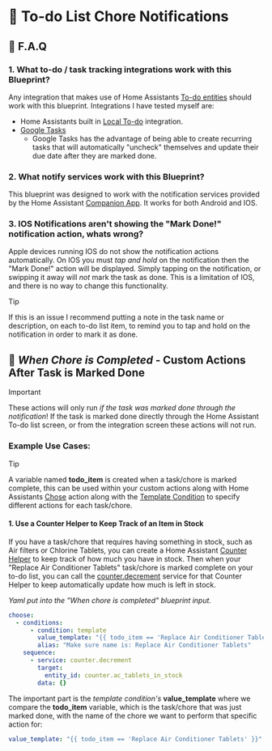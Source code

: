 # 🔔 To-do List Chore Notifications

## 📗 F.A.Q

### 1. What to-do / task tracking integrations work with this Blueprint?
Any integration that makes use of Home Assistants [To-do entities](https://www.home-assistant.io/integrations/todo) should work with this blueprint.
Integrations I have tested myself are:
- Home Assistants built in [Local To-do](https://www.home-assistant.io/integrations/local_todo/) integration.
- [Google Tasks](https://www.home-assistant.io/integrations/google_tasks/)
  - Google Tasks has the advantage of being able to create recurring tasks that will automatically "uncheck" themselves and update their due date after they are marked done.

### 2. What notify services work with this Blueprint?
This blueprint was designed to work with the notification services provided by the Home Assistant [Companion App](https://companion.home-assistant.io/).
It works for both Android and IOS.

### 3. IOS Notifications aren't showing the "Mark Done!" notification action, whats wrong?
Apple devices running IOS do not show the notification actions automatically. On IOS you must *tap and hold* on the notification then the "Mark Done!" action will be displayed.
Simply tapping on the notification, or swipping it away will *not* mark the task as done.
This is a limitation of IOS, and there is no way to change this functionality.
> [!TIP]
> If this is an issue I recommend putting a note in the task name or description, on each to-do list item, to remind you to tap and hold on the notification in order to mark it as done.

## 📃 *When Chore is Completed* - Custom Actions After Task is Marked Done
> [!IMPORTANT]
> These actions will only run *if the task was marked done through the notification*!
> If the task is marked done directly through the Home Assistant To-do list screen, or from the integration screen these actions will not run.

### Example Use Cases:
> [!TIP]
> A variable named **todo_item** is created when a task/chore is marked complete, this can be used within your custom actions along with Home Assistants [Chose](https://www.home-assistant.io/docs/scripts/#choose-a-group-of-actions)
> action along with the [Template Condition](https://www.home-assistant.io/docs/scripts/conditions/#template-condition) to specify different actions for each task/chore.

#### 1. Use a Counter Helper to Keep Track of an Item in Stock
If you have a task/chore that requires having something in stock, such as Air filters or Chlorine Tablets, you can create a Home Assistant [Counter Helper](https://www.home-assistant.io/integrations/counter/)
to keep track of how much you have in stock.
Then when your "Replace Air Conditioner Tablets" task/chore is marked complete on your to-do list, you can call the [counter.decrement](https://www.home-assistant.io/integrations/counter/#service-counterdecrement) service
for that Counter Helper to keep automatically update how much is left in stock.

*Yaml put into the "When chore is completed" blueprint input.*
```yaml
choose:
  - conditions:
      - condition: template
        value_template: "{{ todo_item == 'Replace Air Conditioner Tablets' }}"
        alias: "Make sure name is: Replace Air Conditioner Tablets"
    sequence:
      - service: counter.decrement
        target:
          entity_id: counter.ac_tablets_in_stock
        data: {}
```
The important part is the *template condition's* **value_template** where we compare the **todo_item** variable, which is the task/chore that was just marked done, with the name of the chore we want to perform that
specific action for:
```yaml
value_template: "{{ todo_item == 'Replace Air Conditioner Tablets' }}"
```
